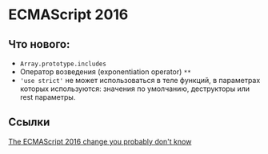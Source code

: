 # ECMAScript 2016

## Что нового:

* `Array.prototype.includes`
* Оператор возведения (exponentiation operator) `**`
* `'use strict'` не может использоваться в теле функций, в параметрах которых используются: значения по умолчанию, деструкторы или rest параметры.

## Ссылки

[The ECMAScript 2016 change you probably don't know](https://www.nczonline.net/blog/2016/10/the-ecmascript-2016-change-you-probably-dont-know/)
